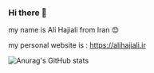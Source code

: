 ### Hi there 👋

my name is Ali Hajiali from Iran 😍


my personal website is : https://alihajiali.ir


![Anurag's GitHub stats](https://github-readme-stats.vercel.app/api?username=alihajiali&theme=solarized-light&show_icons=true)
